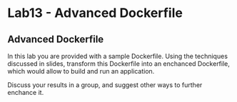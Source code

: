 # Lab13 - Advanced Dockerfile

## Advanced Dockerfile

In this lab you are provided with a sample Dockerfile.
Using the techniques discussed in slides, transform this Dockerfile into an
enchanced Dockerfile, which would allow to build and run an application.

Discuss your results in a group, and suggest other ways to further enchance it.
